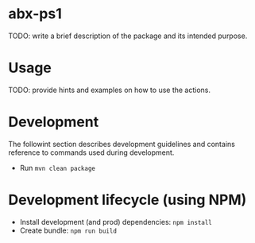 # abx-ps1
TODO: write a brief description of the package and its intended purpose.
# Usage
TODO: provide hints and examples on how to use the actions.

# Development
The followint section describes development guidelines and contains
reference to commands used during development.

* Run `mvn clean package`

# Development lifecycle (using NPM)
* Install development (and prod) dependencies: `npm install`
* Create bundle: `npm run build`
